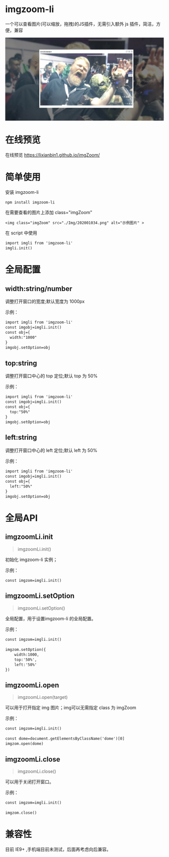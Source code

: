 # imgzoom-li
一个可以查看图片(可以缩放，拖拽)的JS插件，无需引入额外 js 插件，简洁，方便，兼容

<img style="vertical-align: top;" src="https://raw.githubusercontent.com/lixianbin1/imgZoom/master/lib/202006011.jpg" alt="预览" >

# 在线预览

在线预览 https://lixianbin1.github.io/imgZoom/

# 简单使用

安装 imgzoom-li

```
npm install imgzoom-li
```

在需要查看的图片上添加 class="imgZoom"
```
<img class="imgZoom" src="./Img/202001034.png" alt="示例图片" >
```

在 script 中使用
```
import imgli from 'imgzoom-li'
imgli.init()
```

# 全局配置

## width:string/number

调整打开窗口的宽度;默认宽度为 1000px

示例：
```
import imgli from 'imgzoom-li'
const imgobj=imgli.init()
const obj={
  width:"1000"
}
imgobj.setOption=obj
```

## top:string

调整打开窗口中心的 top 定位;默认 top 为 50%

示例：
```
import imgli from 'imgzoom-li'
const imgobj=imgli.init()
const obj={
  top:"50%"
}
imgobj.setOption=obj
```

## left:string

调整打开窗口中心的 left 定位;默认 left 为 50%

示例：
```
import imgli from 'imgzoom-li'
const imgobj=imgli.init()
const obj={
  left:"50%"
}
imgobj.setOption=obj
```

# 全局API

## imgzoomLi.init

>imgzoomLi.init()

初始化 imgzoom-li 实例；

示例：
```
const imgzom=imgli.init()
```

## imgzoomLi.setOption

>imgzoomLi.setOption()

全局配置，用于设置imgzoom-li 的全局配置。

示例：
```
const imgzom=imgli.init()

imgzom.setOption({
    width:1000,
    top:'50%',
    left:'50%' 
})
```

## imgzoomLi.open

>imgzoomLi.open(target)

可以用于打开指定 img 图片；img可以无需指定 class 为 imgZoom

示例：
```
const imgzom=imgli.init()

const dome=document.getElementsByClassName('dome')[0]
imgzom.open(dome)
```

## imgzoomLi.close

>imgzoomLi.close()

可以用于关闭打开窗口。

示例：
```
const imgzom=imgli.init()

imgzom.close()
```

# 兼容性

目前 IE9+ ,手机端目前未测试，后面再考虑向后兼容。
